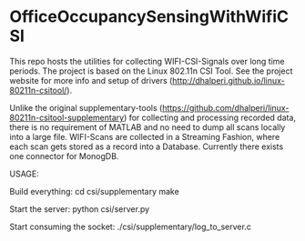 # OfficeOccupancySensingWithWifiCSI

This repo hosts the utilities for collecting WIFI-CSI-Signals over long time periods. The project is based on the Linux 802.11n CSI Tool. See the project website for more info and setup of drivers (http://dhalperi.github.io/linux-80211n-csitool/). 

Unlike the original supplementary-tools (https://github.com/dhalperi/linux-80211n-csitool-supplementary) for collecting and processing recorded data, there is no requirement of MATLAB and no need to dump all scans locally into a large file. WIFI-Scans are collected in a Streaming Fashion, where each scan gets stored as a record into a Database. Currently there exists one connector for MonogDB.


USAGE:

Build everything:
cd csi/supplementary
make

Start the server:
python csi/server.py

Start consuming the socket:
./csi/supplementary/log_to_server.c